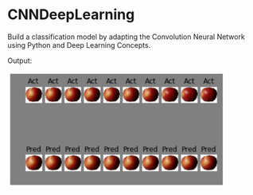 # CNNDeepLearning
Build a classification model by adapting the Convolution Neural Network
using Python and Deep Learning Concepts.

Output:


![](/OutputImages/Output.PNG)

